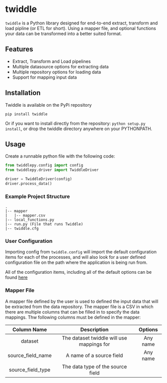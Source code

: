 # twiddle

`twiddle` is a Python library designed for end-to-end extract, transform and load pipline (or ETL for short). Using a mapper file,
and optional functions your data can be transformed into a better suited format.

## Features

- Extract, Transform and Load pipelines
- Multiple datasource options for extracting data
- Multiple repository options for loading data
- Support for mapping input data

## Installation

Twiddle is available on the PyPi repository

`pip install twiddle`

Or if you want to install directly from the repository: `python setup.py install`, or drop the twiddle directory anywhere on your PYTHONPATH.

## Usage

Create a runnable python file with the following code:

```python
from twiddlepy.config import config
from twiddlepy.driver import TwiddleDriver

driver = TwiddleDriver(config)
driver.process_data()
```

### Example Project Structure

```
.
|-- mapper
|   |-- mapper.csv
|-- local_functions.py
|-- run.py (File that runs Twiddle)
|-- twiddle.cfg
```

### User Configuration

Importing config from `twiddle.config` will import the default configuration items for each of the processes,
and will also look for a user defined configuration file on the path where the application is being run from.

All of the configuration items, including all of the default options can be found [here](twiddle/data/twiddle_defaults.cfg)

### Mapper File

A mapper file defined by the user is used to defined the input data that will be extracted from
the data repository. The mapper file is a CSV in which there are multiple columns that can be filled in
to specify the data mappings. Thw following columns must be defined in the mapper:

|    Column Name    |                Description                | Options  |
| :---------------: | :---------------------------------------: | :------: |
|      dataset      | The dataset twiddle will use mappings for | Any name |
| source_field_name |         A name of a source field          | Any name |
| source_field_type |     The data type of the source field     |          |
